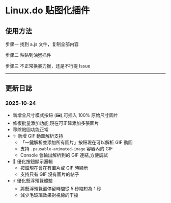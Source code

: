 # Linux.do 贴图化插件

## 使用方法

步骤一
找到 a.js 文件，复制全部内容

步骤二
粘贴到油猴插件

步骤三
不正常换暴力猴，还是不行提 Issue

---

## 更新日誌

### 2025-10-24

- 新增全尺寸模式按鈕 (🖼️),可插入 100% 原始尺寸圖片
- 修復批量添加功能,現在可正確添加多張圖片
- 移除貼圖功能正常
- ✨ 新增 GIF 動圖解析支持
  - 「一鍵解析並添加所有圖片」按鈕現在可以解析 GIF 動圖
  - 支持 `.pausable-animated-image` 容器內的 GIF
  - Console 會輸出解析到的 GIF 連結,方便調試
- 🎯 優化按鈕顯示邏輯
  - 按鈕現在會在有圖片或 GIF 時顯示
  - 支持只有 GIF 沒有圖片的帖子
- ⚡ 優化懸浮預覽體驗
  - 將懸浮預覽窗停留時間從 5 秒縮短為 1 秒
  - 減少毛玻璃效果對視線的干擾